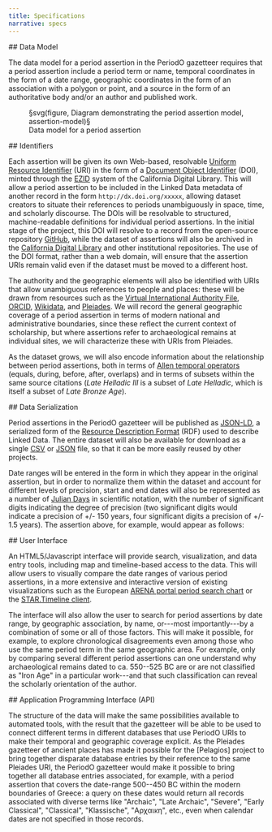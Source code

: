 ```yaml
---
title: Specifications
narrative: specs
---
```


<!-- note: MUST leave blank lines after paragraphs -->

<section>
## Data Model

The data model for a period assertion in the PeriodO gazetteer
requires that a period assertion include a period term or name,
temporal coordinates in the form of a date range, geographic
coordinates in the form of an association with a polygon or point, and
a source in the form of an authoritative body and/or an author and
published work.

<figure>
§svg(figure, Diagram demonstrating the period assertion model, assertion-model)§
<figcaption>Data model for a period assertion</figcaption>
</figure>
</section>

<section>
## Identifiers

Each assertion will be given its own Web-based, resolvable [Uniform
Resource Identifier][uri] (URI) in the form of a [Document Object
Identifier][doi] (DOI), minted through the [EZID][ezid] system of the
California Digital Library. This will allow a period assertion to be
included in the Linked Data metadata of another record in the form
`http://dx.doi.org/xxxxx`, allowing dataset creators to situate their
references to periods unambiguously in space, time, and scholarly
discourse. The DOIs will be resolvable to structured, machine-readable
definitions for individual period assertions. In the initial stage of
the project, this DOI will resolve to a record from the open-source
repository [GitHub][ghub], while the dataset of assertions will also
be archived in the [California Digital Library][cdl] and other
institutional repositories. The use of the DOI format, rather than a
web domain, will ensure that the assertion URIs remain valid even if
the dataset must be moved to a different host.

The authority and the geographic elements will also be identified with
URIs that allow unambiguous references to people and places: these
will be drawn from resources such as the [Virtual International
Authority File][viaf], [ORCID][orc], [Wikidata][wdata], and
[Pleiades][ple]. We will record the general geographic coverage of a
period assertion in terms of modern national and administrative
boundaries, since these reflect the current context of scholarship,
but where assertions refer to archaeological remains at individual
sites, we will characterize these with URIs from Pleiades.



As the dataset grows, we will also encode information about the
relationship between period assertions, both in terms of [Allen
temporal operators][ato] (equals, during, before, after, overlaps) and
in terms of subsets within the same source citations (*Late Helladic
III* is a subset of *Late Helladic*, which is itself a subset of *Late
Bronze Age*).


</section>

<section>
## Data Serialization

Period assertions in the PeriodO gazetteer will be published as
[JSON-LD][jsonld], a serialized form of the [Resource Description
Format][rdf] (RDF) used to describe Linked Data. The entire dataset
will also be available for download as a single [CSV][csv] or
[JSON][json] file, so that it can be more easily reused by other
projects.

Date ranges will be entered in the form in which they appear in the
original assertion, but in order to normalize them within the dataset
and account for different levels of precision, start and end dates
will also be represented as a number of [Julian Days][jday] in
scientific notation, with the number of significant digits indicating
the degree of precision (two significant digits would indicate a
precision of +/- 150 years, four significant digits a precision of +/-
1.5 years). The assertion above, for example, would appear as follows:

<script src="https://gist.github.com/rybesh/11234337.js"></script>
</section>

<section>
## User Interface

An HTML5/Javascript interface will provide search, visualization, and
data entry tools, including map and timeline-based access to the
data. This will allow users to visually compare the date ranges of
various period assertions, in a more extensive and interactive version
of existing visualizations such as the European [ARENA portal period
search chart][arena] or the [STAR.Timeline client][star].

The interface will also allow the user to search for period assertions
by date range, by geographic association, by name, or---most
importantly---by a combination of some or all of those factors. This
will make it possible, for example, to explore chronological
disagreements even among those who use the same period term in the
same geographic area. For example, only by comparing several different
period assertions can one understand why archaeological remains dated
to ca. 550--525 BC are or are not classified as "Iron Age" in a
particular work---and that such classification can reveal the
scholarly orientation of the author.

</section>

<section>
## Application Programming Interface (API)

The structure of the data will make the same possibilities available
to automated tools, with the result that the gazetteer will be able to
be used to connect different terms in different databases that use
PeriodO URIs to make their temporal and geographic coverage
explicit. As the Pleiades gazetteer of ancient places has made it
possible for the [Pelagios] project to bring together disparate database
entries by their reference to the same Pleiades URI, the PeriodO
gazetteer would make it possible to bring together all database
entries associated, for example, with a period assertion that covers
the date-range 500--450 BC within the modern boundaries of Greece: a
query on these dates would return all records associated with diverse
terms like "Archaic", "Late Archaic", "Severe", "Early Classical",
"Classical", "Klassische", "Αρχαικη", etc., even when calendar dates
are not specified in those records.

</section>

[arena]: http://ads.ahds.ac.uk/arena/search/period.cfm
[ato]: http://en.wikipedia.org/wiki/Allen's_interval_algebra
[cdl]: http://www.cdlib.org/
[csv]: http://en.wikipedia.org/wiki/Comma-separated_values
[doi]: http://en.wikipedia.org/wiki/Digital_object_identifier
[ezid]: http://ezid.cdlib.org/
[ghub]: https://github.com
[jday]: http://en.wikipedia.org/wiki/Julian_day
[json]: http://www.json.org/
[jsonld]: http://json-ld.org/
[orc]: http://orcid.org
[ple]: http://pleiades.stoa.org/
[pel]: http://pelagios-project.blogspot.com/p/about-pelagios.html
[rdf]: http://www.w3.org/RDF/
[star]: http://reswin1.isd.glam.ac.uk/STAR/UI/timelineclient.html
[uri]: http://en.wikipedia.org/wiki/Uniform_resource_identifier
[viaf]: http://viaf.org
[wdata]: https://www.wikidata.org
